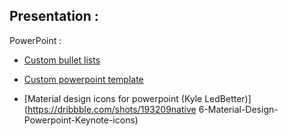## Presentation :

PowerPoint :

- [Custom bullet lists](https://www.all-ppt-templates.com/powerpoint-bullets.html)

- [Custom powerpoint template](https://www.youtube.com/watch?v=oXCjOhlOROw)

- [Material design icons for powerpoint (Kyle LedBetter)](https://dribbble.com/shots/193209native 6-Material-Design-Powerpoint-Keynote-icons)


